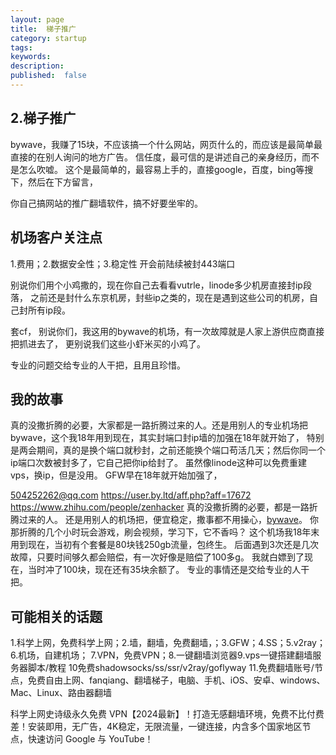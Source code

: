 ```yaml
---
layout: page
title:  梯子推广
category: startup
tags:
keywords:
description:
published:  false
---
```


## 2.梯子推广
bywave，我赚了15块，不应该搞一个什么网站，网页什么的，而应该是最简单最直接的在别人询问的地方广告。
信任度，最可信的是讲述自己的亲身经历，而不是怎么吹嘘。
这个是最简单的，最容易上手的，直接google，百度，bing等搜下，然后在下方留言，

你自己搞网站的推广翻墙软件，搞不好要坐牢的。
## 机场客户关注点
1.费用；2.数据安全性；3.稳定性
开会前陆续被封443端口

别说你们用个小鸡撒的，现在你自己去看看vutrle，linode多少机房直接封ip段落，
之前还是封什么东京机房，封些ip之类的，现在是遇到这些公司的机房，自己封所有ip段。

套cf，
别说你们，我这用的bywave的机场，有一次故障就是人家上游供应商直接把抓进去了，
更别说我们这些小虾米买的小鸡了。

专业的问题交给专业的人干把，且用且珍惜。

## 我的故事
真的没撒折腾的必要，大家都是一路折腾过来的人。还是用别人的专业机场把bywave，这个我18年用到现在，其实封端口封ip墙的加强在18年就开始了，
特别是两会期间，真的是换个端口就秒封，之前还能换个端口苟活几天；然后你同一个ip端口次数被封多了，它自己把你ip给封了。
虽然像linode这种可以免费重建vps，换ip，但是没用。
GFW早在18年就开始加强了，

504252262@qq.com
https://user.by.ltd/aff.php?aff=17672
https://www.zhihu.com/people/zenhacker
真的没撒折腾的必要，都是一路折腾过来的人。
还是用别人的机场把，便宜稳定，撒事都不用操心，<a href="https://user.by.ltd/aff.php?aff=17672">bywave</a>。
你那折腾的几个小时玩会游戏，刷会视频，学习下，它不香吗？
这个机场我18年末用到现在，当初有个套餐是80块钱250gb流量，包终生。
后面遇到3次还是几次故障，只要时间够久都会赔偿，有一次好像是赔偿了100多g。
我就白嫖到了现在，当时冲了100块，现在还有35块余额了。
专业的事情还是交给专业的人干把。

## 可能相关的话题
1.科学上网，免费科学上网；2.墙，翻墙，免费翻墙，；3.GFW；4.SS；5.v2ray；6.机场，自建机场；
7.VPN，免费VPN；8.一键翻墙浏览器9.vps一键搭建翻墙服务器脚本/教程
10免费shadowsocks/ss/ssr/v2ray/goflyway
11.免费翻墙账号/节点，免费自由上网、fanqiang、翻墙梯子，电脑、手机、iOS、安卓、windows、Mac、Linux、路由器翻墙

科学上网史诗级永久免费 VPN【2024最新】！打造无感翻墙环境，免费不比付费差！安装即用，无广告，4K稳定，无限流量，一键连接，内含多个国家地区节点，快速访问 Google 与 YouTube！
